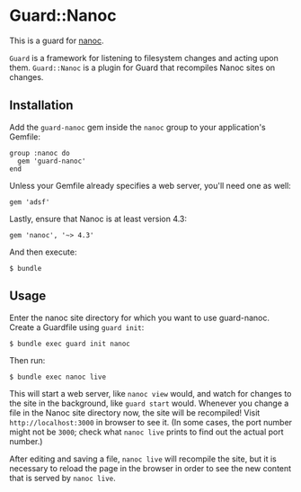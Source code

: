 # Guard::Nanoc

This is a guard for [nanoc](http://nanoc.ws/).

`Guard` is a framework for listening to filesystem changes and acting upon them. `Guard::Nanoc` is a plugin for Guard that recompiles Nanoc sites on changes.

## Installation

Add the `guard-nanoc` gem inside the `nanoc` group to your application's Gemfile:

    group :nanoc do
      gem 'guard-nanoc'
    end

Unless your Gemfile already specifies a web server, you'll need one as well:

    gem 'adsf'

Lastly, ensure that Nanoc is at least version 4.3:

    gem 'nanoc', '~> 4.3'

And then execute:

    $ bundle

## Usage

Enter the nanoc site directory for which you want to use guard-nanoc. Create a Guardfile using `guard init`:

    $ bundle exec guard init nanoc

Then run:

    $ bundle exec nanoc live

This will start a web server, like `nanoc view` would, and watch for changes
to the site in the background, like `guard start` would. Whenever you change
a file in the Nanoc site directory now, the site will be recompiled!
Visit `http://localhost:3000` in browser to see it. (In some cases, the port
number might not be `3000`; check what `nanoc live` prints to find out
the actual port number.)

After editing and saving a file, `nanoc live` will recompile the site, but it
is necessary to reload the page in the browser in order to see the new content
that is served by `nanoc live`.
